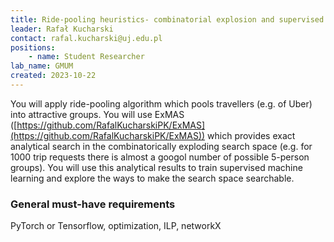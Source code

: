 ```yaml
---
title: Ride-pooling heuristics- combinatorial explosion and supervised learning
leader: Rafał Kucharski
contact: rafal.kucharski@uj.edu.pl
positions:
    - name: Student Researcher
lab_name: GMUM
created: 2023-10-22
---
```


You will apply ride-pooling algorithm which pools travellers (e.g. of Uber) into attractive groups. You will use ExMAS ([https://github.com/RafalKucharskiPK/ExMAS](https://github.com/RafalKucharskiPK/ExMAS)) which provides exact analytical search in the combinatorically exploding search space (e.g. for 1000 trip requests there is almost a googol number of possible 5-person groups). You will use this analytical results to train supervised machine learning and explore the ways to make the search space searchable.

### General must-have requirements

PyTorch or Tensorflow, optimization, ILP, networkX

